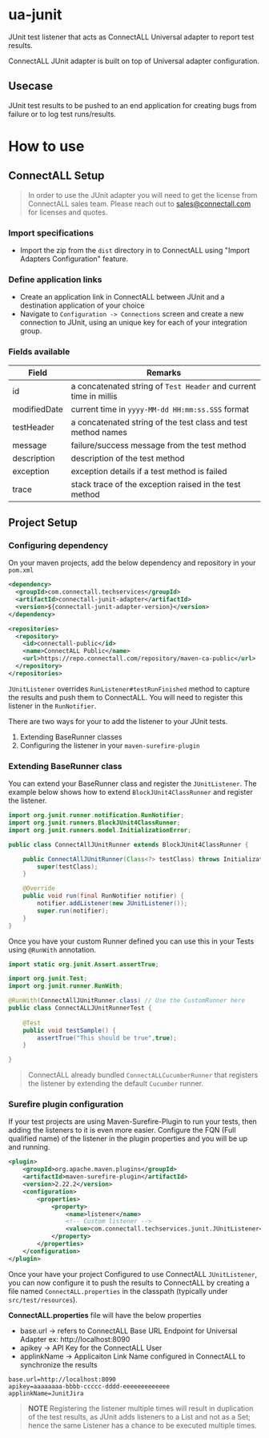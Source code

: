 # ua-junit
JUnit test listener that acts as ConnectALL Universal adapter to report test results.

ConnectALL JUnit adapter is built on top of Universal adapter configuration.

## Usecase
JUnit test results to be pushed to an end application for creating bugs from failure or to log test runs/results. 

# How to use

## ConnectALL Setup

> In order to use the JUnit adapter you will need to get the license from ConnectALL sales team. Please reach out to sales@connectall.com for licenses and quotes.

### Import specifications
* Import the zip from the `dist` directory in to ConnectALL using "Import Adapters Configuration" feature. 

### Define application links
* Create an application link in ConnectALL between JUnit and a destination application of your choice
* Navigate to `Configuration -> Connections` screen and create a new connection to JUnit, using an unique key for each of your integration group.

### Fields available
|Field|Remarks|
|---|---|
|id| a concatenated string of `Test Header` and current time in millis|
|modifiedDate| current time in `yyyy-MM-dd HH:mm:ss.SSS` format|
|testHeader| a concatenated string of the test class and test method names|
|message| failure/success message from the test method|
|description| description of the test method|
|exception| exception details if a test method is failed|
|trace| stack trace of the exception raised in the test method|

## Project Setup

### Configuring dependency

On your maven projects, add the below dependency and repository in your `pom.xml`

```xml
<dependency>
  <groupId>com.connectall.techservices</groupId>
  <artifactId>connectall-junit-adapter</artifactId>
  <version>${connectall-junit-adapter-version}</version>
</dependency>
```

```xml
<repositories>
  <repository>
    <id>connectall-public</id>
    <name>ConnectALL Public</name>
    <url>https://repo.connectall.com/repository/maven-ca-public</url>
  </repository>
</repositories>
```

`JUnitListener` overrides `RunListener#testRunFinished` method to capture the results and push them to ConnectALL. You will need to register this listener in the `RunNotifier`. 

There are two ways for your to add the listener to your JUnit tests. 
1. Extending BaseRunner classes
2. Configuring the listener in your `maven-surefire-plugin`

### Extending BaseRunner class

You can extend your BaseRunner class and register the `JUnitListener`. The example below shows how to extend `BlockJUnit4ClassRunner` and register the listener. 

```java
import org.junit.runner.notification.RunNotifier;
import org.junit.runners.BlockJUnit4ClassRunner;
import org.junit.runners.model.InitializationError;

public class ConnectAllJUnitRunner extends BlockJUnit4ClassRunner {

	public ConnectAllJUnitRunner(Class<?> testClass) throws InitializationError {
		super(testClass);
	}

	@Override
	public void run(final RunNotifier notifier) {
		notifier.addListener(new JUnitListener());
		super.run(notifier);
	}
}
```
Once you have your custom Runner defined you can use this in your Tests using `@RunWith` annotation.

```java
import static org.junit.Assert.assertTrue;

import org.junit.Test;
import org.junit.runner.RunWith;

@RunWith(ConnectAllJUnitRunner.class) // Use the CustomRunner here
public class ConnectALLJUnitRunnerTest {
	
	@Test
	public void testSample() {
		assertTrue("This should be true",true);
	}

}
```

> ConnectALL already bundled `ConnectALLCucumberRunner` that registers the listener by extending the default `Cucumber` runner.

### Surefire plugin  configuration

If your test projects are using Maven-Surefire-Plugin to run your tests, then adding the listeners to it is even more easier. Configure the FQN (Full qualified name) of the listener in the plugin properties and you will be up and running. 

```xml
<plugin>
    <groupId>org.apache.maven.plugins</groupId>
    <artifactId>maven-surefire-plugin</artifactId>
    <version>2.22.2</version>
    <configuration>
        <properties>
            <property>
                <name>listener</name>
                <!-- Custom listener --> 
                <value>com.connectall.techservices.junit.JUnitListener</value>
            </property>
        </properties>
    </configuration>
</plugin>
```
Once your have your project Configured to use ConnectALL `JUnitListener`, you can now configure it to push the results to ConnectALL by creating a file named `ConnectALL.properties` in the classpath (typically under `src/test/resources`).

**ConnectALL.properties** file will have the below properties
* base.url -> refers to ConnectALL Base URL Endpoint for Universal Adapter ex: http://localhost:8090
* apikey -> API Key for the ConnectALL User
* applinkName -> Applicaiton Link Name configured in ConnectALL to synchronize the results

```
base.url=http://localhost:8090
apikey=aaaaaaaa-bbbb-ccccc-dddd-eeeeeeeeeeeee
applinkName=JunitJira
```

> **NOTE** Registering the listener multiple times will result in duplication of the test results, as JUnit adds listeners to a List and not as a Set; hence the same Listener has a chance to be executed multiple times. 

